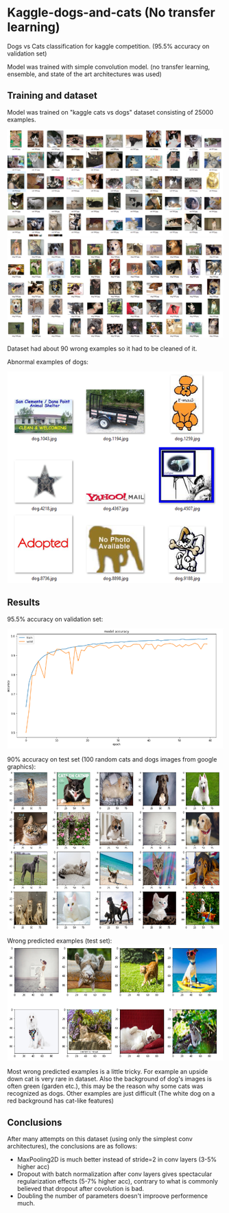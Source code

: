 # Kaggle-dogs-and-cats (No transfer learning)

Dogs vs Cats classification for kaggle competition. (95.5% accuracy on validation set)

Model was trained with simple convolution model. (no transfer learning, ensemble, and state of the art architectures was used)

## Training and dataset

Model was trained on "kaggle cats vs dogs" dataset consisting of 25000 examples.

![](images/train_cats.PNG)
![](images/train_dogs.PNG)

Dataset had about 90 wrong examples so it had to be cleaned of it.

Abnormal examples of dogs:

![](images/abnormal_dogs_examples.PNG)

## Results

95.5% accuracy on validation set:

![](images/training_history.PNG)

90% accuracy on test set (100 random cats and dogs images from google graphics):
![](images/test_examples.PNG)

Wrong predicted examples (test set):
![](images/wrong_predicted_test_examples.PNG)

Most wrong predicted examples is a little tricky. For example an upside down cat is very rare in dataset. Also the background of dog's images is often green (garden etc.), this may be the reason why some cats was recognized as dogs. Other examples are just difficult (The white dog on a red background has cat-like features)

## Conclusions


After many attempts on this dataset (using only the simplest conv architectures), the conclusions are as follows:

- MaxPooling2D is much better instead of stride=2 in conv layers (3-5% higher acc)
- Dropout with batch normalization after conv layers gives spectacular regularization effects (5-7% higher acc), contrary to what is commonly believed that dropout after covolution is bad.
- Doubling the number of parameters doesn't improove performence much.





